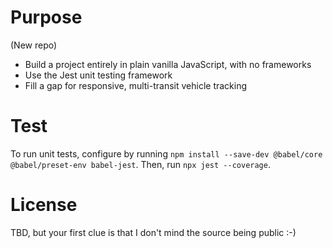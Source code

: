 # Purpose
(New repo) 

* Build a project entirely in plain vanilla JavaScript, with no frameworks
* Use the Jest unit testing framework
* Fill a gap for responsive, multi-transit vehicle tracking

# Test
To run unit tests, configure by running `npm install --save-dev @babel/core @babel/preset-env babel-jest`. Then, run `npx jest --coverage`.

# License
TBD, but your first clue is that I don't mind the source being public :-)

 

